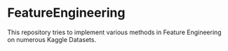 # FeatureEngineering
This repository tries to implement various methods in Feature Engineering on numerous Kaggle Datasets.
